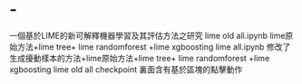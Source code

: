 # -
一個基於LIME的新可解釋機器學習及其評估方法之研究
lime old all.ipynb   lime原始方法+lime tree+ lime randomforest +lime xgboosting
lime all.ipynb    修改了生成擾動樣本的方法+lime原始方法+lime tree+ lime randomforest +lime xgboosting
lime old all checkpoint     裏面含有基於區塊的點擊動作
